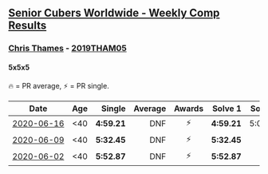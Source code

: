 <style>table {white-space: nowrap;}</style>

## [Senior Cubers Worldwide - Weekly Comp Results](/scw-comp/results/)
### [Chris Thames](../chris_thames.md) - [2019THAM05](https://www.worldcubeassociation.org/persons/2019THAM05?event=555)
#### 5x5x5

🔥 = PR average, ⚡ = PR single.

| Date | Age | Single | Average | Awards | Solve 1 | Solve 2 | Solve 3 | Solve 4 | Solve 5 | Video |
| :--: | :--: | --: | --: | :--: | --: | --: | --: | --: | --: | :-- |
| [2020-06-16](../../results/555/2020-06-16.md) | <40 | **4:59.21** | DNF | ⚡ | **4:59.21** | 5:09.61 | DNS | DNS | DNS | [Link](https://www.facebook.com/events/256188575607890/permalink/259059621987452/) |
| [2020-06-09](../../results/555/2020-06-09.md) | <40 | **5:32.45** | DNF | ⚡ | **5:32.45** | DNS | DNS | DNS | DNS | [Link](https://www.facebook.com/events/1130228284009045/permalink/1133643713667502/) |
| [2020-06-02](../../results/555/2020-06-02.md) | <40 | **5:52.87** | DNF | ⚡ | **5:52.87** | DNS | DNS | DNS | DNS | [Link](https://www.facebook.com/events/573401076937046/permalink/576872833256537/) |


<!-- Global site tag (gtag.js) - Google Analytics -->
<script async src="https://www.googletagmanager.com/gtag/js?id=UA-86348435-3"></script>
<script>window.dataLayer = window.dataLayer || []; function gtag() {dataLayer.push(arguments);} gtag('js', new Date()); gtag('config', 'UA-86348435-3');</script>
